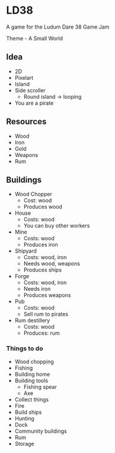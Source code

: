 # LD38

A game for the Ludum Dare 38 Game Jam

Theme - A Small World

## Idea

* 2D
* Pixelart
* Island
* Side scroller
    * Round island -> looping
* You are a pirate

## Resources

* Wood
* Iron
* Gold
* Weapons
* Rum

## Buildings

* Wood Chopper
    * Cost: wood
    * Produces wood
* House
    * Costs: wood
    * You can buy other workers
* Mine
    * Costs: wood
    * Produces iron
* Shipyard
    * Costs: wood, iron
    * Needs wood, weapons
    * Produces ships
* Forge
    * Costs: wood, iron
    * Needs iron
    * Produces weapons
* Pub
    * Costs: wood
    * Sell rum to pirates
* Rum destillery
    * Costs: wood
    * Produces: rum

### Things to do

* Wood chopping
* Fishing
* Building home
* Building tools
    * Fishing spear
    * Axe
* Collect things
* Fire
* Build ships
* Hunting
* Dock
* Community buildings
* Rum
* Storage
